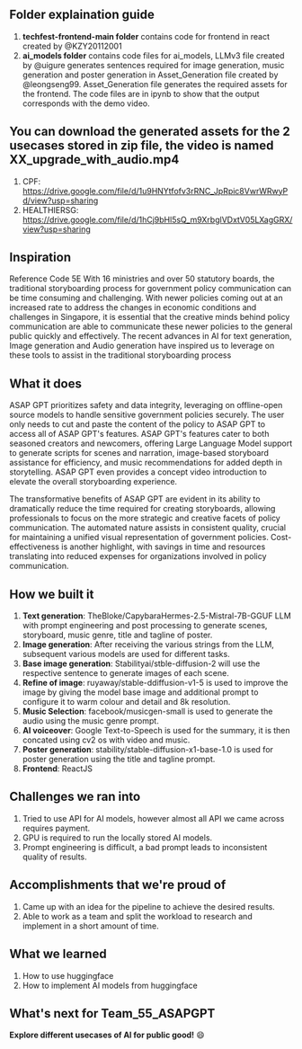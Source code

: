 ## Folder explaination guide
1. **techfest-frontend-main folder** contains code for frontend in react created by @KZY20112001
3. **ai_models folder** contains code files for ai_models, LLMv3 file created by @uigure generates sentences required for image generation, music generation and poster generation in Asset_Generation file created by @leongseng99. Asset_Generation file generates the required assets for the frontend. The code files are in ipynb to show that the output corresponds with the demo video.

## You can download the generated assets for the 2 usecases stored in zip file, the video is named XX_upgrade_with_audio.mp4
1. CPF: https://drive.google.com/file/d/1u9HNYtfofv3rRNC_JpRpic8VwrWRwyPd/view?usp=sharing
2. HEALTHIERSG: https://drive.google.com/file/d/1hCj9bHl5sQ_m9XrbglVDxtV05LXagGRX/view?usp=sharing
   
## Inspiration
Reference Code 5E
With 16 ministries and over 50 statutory boards, the traditional storyboarding process for government policy communication can be time consuming and challenging. With newer policies coming out at an increased rate to address the changes in economic conditions and challenges in Singapore, it is essential that the creative minds behind policy communication are able to communicate these newer policies to the general public quickly and effectively. The recent advances in AI for text generation, Image generation and Audio generation have inspired us to leverage on these tools to assist in the traditional storyboarding process 

## What it does
ASAP GPT prioritizes safety and data integrity, leveraging on offline-open source models to handle sensitive government policies securely. The user only needs to cut and paste the content of the policy to ASAP GPT to access all of ASAP GPT's features. ASAP GPT's features cater to both seasoned creators and newcomers, offering Large Language Model support to generate scripts for scenes and narration, image-based storyboard assistance for efficiency, and music recommendations for added depth in storytelling. ASAP GPT even provides a concept video introduction to elevate the overall storyboarding experience. 

The transformative benefits of ASAP GPT are evident in its ability to dramatically reduce the time required for creating storyboards, allowing professionals to focus on the more strategic and creative facets of policy communication. The automated nature assists in consistent quality, crucial for maintaining a unified visual representation of government policies. Cost-effectiveness is another highlight, with savings in time and resources translating into reduced expenses for organizations involved in policy communication.

## How we built it
1. **Text generation**: TheBloke/CapybaraHermes-2.5-Mistral-7B-GGUF LLM with prompt engineering and post processing to generate scenes, storyboard, music genre, title and tagline of poster.
2. **Image generation**: After receiving the various strings from the LLM, subsequent various models are used for different tasks.
3. **Base image generation**: Stabilityai/stble-diffusion-2 will use the respective sentence to generate images of each scene. 
4. **Refine of image**: ruyaway/stable-ddiffusion-v1-5 is used to improve the image by giving the model base image and additional prompt to configure it to warm colour and detail and 8k resolution.
5. **Music Selection**: facebook/musicgen-small is used to generate the audio using the music genre prompt.
6. **AI voiceover**: Google Text-to-Speech  is used for the summary, it is then concated using cv2 os with video and music.
7. **Poster generation**: stability/stable-diffusion-x1-base-1.0 is used for poster generation using the title and tagline prompt.
8. **Frontend**: ReactJS

## Challenges we ran into
1. Tried to use API for AI models, however almost all API we came across requires payment.
2. GPU is required to run the locally stored AI models.
3. Prompt engineering is difficult, a bad prompt leads to inconsistent quality of results.

## Accomplishments that we're proud of
1. Came up with an idea for the pipeline to achieve the desired results.
2. Able to work as a team and split the workload to research and implement in a short amount of time.

## What we learned
1. How to use huggingface
2. How to implement AI models from huggingface

## What's next for Team_55_ASAPGPT
**Explore different usecases of AI for public good!** :smile:
